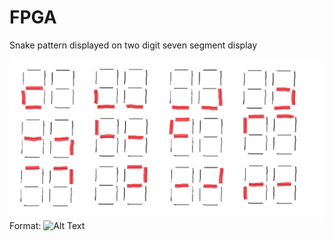 # FPGA

Snake pattern displayed on two digit seven segment display

![GitHub Logo](snake.png)
Format: ![Alt Text](url)
